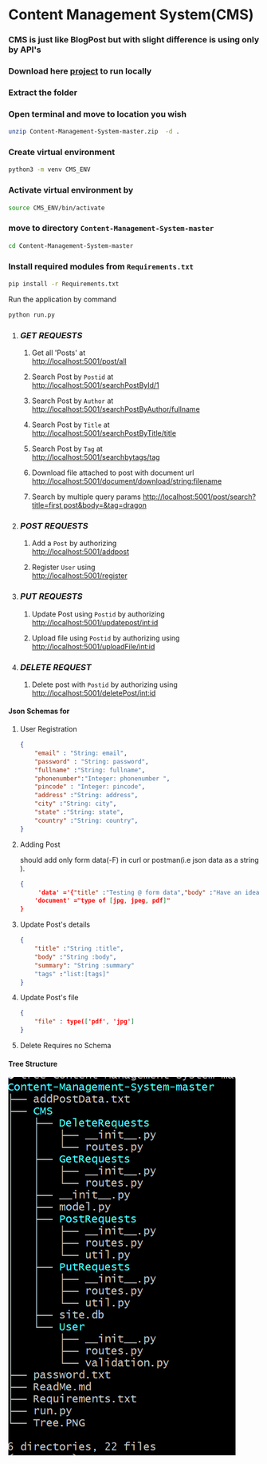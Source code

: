 # Content Management System(CMS)

### CMS is just like BlogPost but with slight difference is using only by API's

### Download here [project](https://github.com/balakirankumar/Content-Management-System/archive/refs/heads/master.zip) to run locally

### Extract the folder

### Open terminal and move to location you wish

```bash
unzip Content-Management-System-master.zip  -d .
```

### Create virtual environment

```bash
python3 -m venv CMS_ENV
```

### Activate virtual environment by

```bash
source CMS_ENV/bin/activate
```


### move to directory `Content-Management-System-master`
```bash
cd Content-Management-System-master
```

### Install required modules from `Requirements.txt`

```bash
pip install -r Requirements.txt
```

Run the application by command

```bash
python run.py
```
1. ### ***GET REQUESTS***
    1. Get all 'Posts' at  
[http://localhost:5001/post/all](http://localhost:5001/post/all)

   2. Search Post by `Postid` at   
      [http://localhost:5001/searchPostById/1](http://localhost:5001/searchPostById/1)

   3. Search Post by `Author` at                            
 [http://localhost:5001/searchPostByAuthor/fullname](http://localhost:5001/searchPostByAuthor/fullname)

   4. Search Post by `Title` at                                
 [http://localhost:5001/searchPostByTitle/title](http://localhost:5001/searchPostByTitle/title)  

   5. Search Post by `Tag` at                                     
 [http://localhost:5001/searchbytags/tag](http://localhost:5001/searchPostByTags/tag)

   6. Download file attached to post with document url [http://localhost:5001/document/download/<string:filename>](http://localhost:5001/post/document/download/<string:filename>)

   6. Search by multiple query params [http://localhost:5001/post/search?title=first post&body=&tag=dragon](http:/localhost:5001//post/search?title=firstpost&body=&tag=dragon)


2. ### ***POST REQUESTS***

   1. Add a `Post` by authorizing  
[http://localhost:5001/addpost](http://localhost:5001/addpost)

   2. Register `User` using   
[http://localhost:5001/register](http://localhost:5001/register)


3. ### ***PUT REQUESTS***
   1. Update Post using `Postid` by authorizing                 
    [http://localhost:5001/updatepost/<int:id>](http://localhost:5001/updatepost/<int:id>)


   2. Upload file using `Postid` by authorizing using           
    [http://localhost:5001/uploadFile/<int:id>](http://localhost:5001/uploadFile/<int:id>)

4. ### ***DELETE REQUEST***

    1. Delete post with `Postid` by authorizing using               
        [http://localhost:5001/deletePost/<int:id>](http://localhost:5001/deletePost/<int:id>)



#### Json Schemas for
1.  User Registration

       ```json
       {
           "email" : "String: email",
           "password" : "String: password",
           "fullname" :"String: fullname",
           "phonenumber":"Integer: phonenumber ",
           "pincode" : "Integer: pincode",
           "address" :"String: address",
           "city" :"String: city",
           "state" :"String: state",
           "country" :"String: country",
       }
      ```
2.  Adding Post

     should add only form data(-F) in curl or postman(i.e json data as a string ).

       ```Json
       {
            'data' ='{"title" :"Testing @ form data","body" :"Have an idea uploading file and data at atime","summary": "Tesing an someone try","tags":["#Testing","#Idea"]}'
           'document' ="type of [jpg, jpeg, pdf]"
       }
      ```

3.  Update Post's details
       ```Json
       {
           "title" :"String :title",
           "body" :"String :body",
           "summary": "String :summary"
           "tags" :"list:[tags]"
       }
       ```


4.   Update Post's file

        ```Json
        {  
            "file" : type(['pdf', 'jpg']
        }
      ```
5.    Delete Requires no Schema


#### Tree Structure
![tree path](https://raw.githubusercontent.com/balakirankumar/Content-Management-System/master/Tree.PNG)
